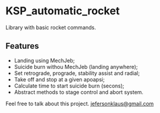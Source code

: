 # KSP_automatic_rocket

Library with basic rocket commands.


## Features

* Landing using MechJeb;
* Suicide burn withou MechJeb (landing anywhere);
* Set retrograde, prograde, stability assist and radial;
* Take off and stop at a given apoapsi;
* Calculate time to start suicide burn (secons);
* Abstract methods to stage control and abort system.


Feel free to talk about this project.
jefersonklaus@gmail.com
